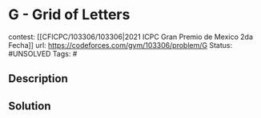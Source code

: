 # G - Grid of Letters

contest: [[CFICPC/103306/103306|2021 ICPC Gran Premio de Mexico 2da Fecha]]
url: https://codeforces.com/gym/103306/problem/G
Status: #UNSOLVED
Tags: #

## Description

## Solution

